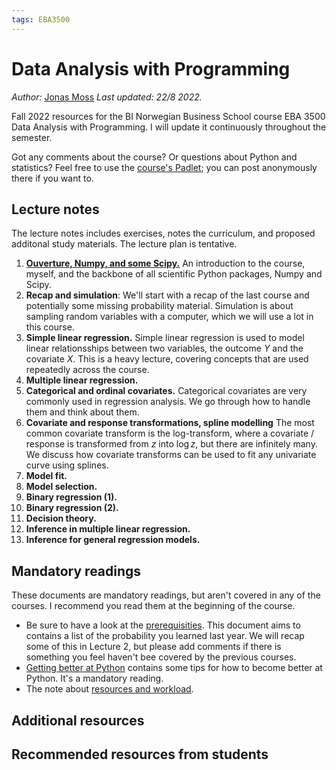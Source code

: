 ```yaml
---
tags: EBA3500
---
```


Data Analysis with Programming
===
*Author:* [Jonas Moss](https://www.bi.no/om-bi/ansatte/institutt-for-datavitenskap-og-analyse/jonas-moss/)
*Last updated: 22/8 2022.*

Fall 2022 resources for the BI Norwegian Business School course EBA 3500 Data Analysis with Programming. I will update it continuously throughout the semester.

Got any comments about the course? Or questions about Python and statistics? Feel free to use the [course's Padlet](https://padlet.com/jonasmoss/EBA3500); you can post anonymously there if you want to.

Lecture notes
---
The lecture notes includes exercises, notes the curriculum, and proposed additonal study materials. The lecture plan is tentative.

1. [**Ouverture, Numpy, and some Scipy.**](https://hackmd.io/@JonasMoss/eba3500-lecture01) An introduction to the course, myself, and the backbone of all scientific Python packages, Numpy and Scipy.
2. **Recap and simulation**: We'll start with a recap of the last course and potentially some missing probability material. Simulation is about sampling random variables with a computer, which we will use a lot in this course. 
3. **Simple linear regression.** Simple linear regression is used to model linear relationsships between two variables, the outcome $Y$ and the covariate $X$. This is a heavy lecture, covering concepts that are used repeatedly across the course.
4. **Multiple linear regression.**
5. **Categorical and ordinal covariates.** Categorical covariates are very commonly used in regression analysis. We go through how to handle them and think about them.
6. **Covariate and response transformations, spline modelling** The most common covariate transform is the log-transform, where a covariate / response is transformed from $z$ into $\log z$, but there are infinitely many. We discuss how covariate transforms can be used to fit any univariate curve using splines.
7. **Model fit.** 
8. **Model selection.** 
9. **Binary regression (1).** 
10. **Binary regression (2).**
11. **Decision theory.**
12. **Inference in multiple linear regression.**
13. **Inference for general regression models.**

## Mandatory readings
These documents are mandatory readings, but aren't covered in any of the courses. I recommend you read them at the beginning of the course.
* Be sure to have a look at the [prerequisities](https://hackmd.io/@JonasMoss/eba3500-prerequisites). This document aims to contains a list of the probability you learned last year. We will recap some of this in Lecture 2, but please add comments if there is something you feel haven't bee covered by the previous courses.
* [Getting better at Python](/@JonasMoss/getting-better-at-python) contains some tips for how to become better at Python. It's a mandatory reading.
* The note about [resources and workload](https://hackmd.io/@JonasMoss/eba3500-resources-workload).

## Additional resources

## Recommended resources from students

